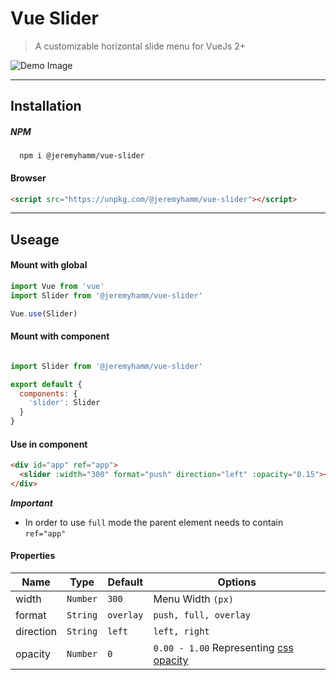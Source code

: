 # Vue Slider 

> A customizable horizontal slide menu for VueJs 2+

![Demo Image](https://jeremyhamm.github.io/vue-slider/demo/demo.gif)

***

## Installation

##### NPM
```
  npm i @jeremyhamm/vue-slider
```

#### Browser
```html
<script src="https://unpkg.com/@jeremyhamm/vue-slider"></script>
```

***

## Useage

#### Mount with global
 ```javascript
import Vue from 'vue'
import Slider from '@jeremyhamm/vue-slider'

Vue.use(Slider)
```

#### Mount with component
```javascript

import Slider from '@jeremyhamm/vue-slider'

export default {
  components: {
    'slider': Slider
  }
}
```

#### Use in component
```html
<div id="app" ref="app">
  <slider :width="300" format="push" direction="left" :opacity="0.15"></slider>
</div>
```
**_Important_**
* In order to use `full` mode the parent element needs to contain `ref="app"`

#### Properties
| Name      | Type     | Default   | Options                |
| ---       |---       | ---       | ---                    |
| width     | `Number` | `300`     | Menu Width `(px)`      |
| format    | `String` | `overlay` | `push, full, overlay`  |
| direction | `String` | `left`    | `left, right`          |
| opacity   | `Number` | `0`       | `0.00 - 1.00` Representing [css opacity](https://developer.mozilla.org/en-US/docs/Web/CSS/opacity)        |
